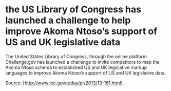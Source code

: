 # the US Library of Congress has launched a challenge to help improve Akoma Ntoso’s support of US and UK legislative data

The United States Library of Congress, through the online platform Challenge.gov has launched a challenge to invite competitors to map the Akoma Ntoso schema to established US and UK legislative markup languages to improve Akoma Ntoso’s support of US and UK legislative data.

Source: [http://www.loc.gov/today/pr/2013/13-161.html].

